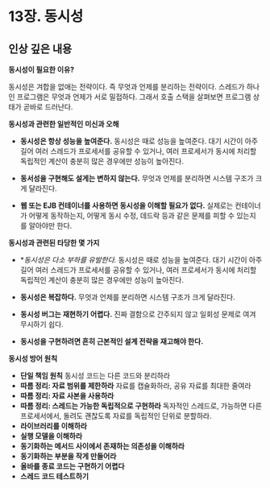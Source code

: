 # 13장. 동시성

## 인상 깊은 내용 

**동시성이 필요한 이유?**
 
  동시성은 겨합을 없애는 전략이다. 즉 무엇과 언제를 분리하는 전략이다.
  스레드가 하나인 프로그램은 무엇과 언제가 서로 밀접하다. 그래서 호출 스택을 살펴보면 프로그램 상태가 곧바로 드러난다.

**동시성과 관련한 일반적인 미신과 오해**
  
  * **동시성은 항상 성능을 높여준다.**
  동시성은 때로 성능을 높여준다. 대기 시간이 아주 길어 여러 스레드가 프로세서를 공유할 수 있거나, 여러 프로세서가 동시에 처리할 독립적인 계산이 충분히 많은 경우에만 성능이 높아진다.

  * **동서성을 구현해도 설게는 변하지 않는다.**
  무엇과 언제를 분리하면 시스템 구조가 크게 달라진다.

  * **웹 또는 EJB 컨테이너를 사용하면 동시성을 이해할 필요가 없다.**
  실제로는 컨테이너가 어떻게 동작하는지, 어떻게 동시 수정, 데드락 등과 같은 문제를 피할 수 있는지를 알아야만 한다.

**동시성과 관련된 타당한 몇 가지**
  
  * **동시성은 다소 부하를 유발한다.*
  동시성은 때로 성능을 높여준다. 대기 시간이 아주 길어 여러 스레드가 프로세서를 공유할 수 있거나, 여러 프로세서가 동시에 처리할 독립적인 계산이 충분히 많은 경우에만 성능이 높아진다.

  * **동시성은 복잡하다.**
  무엇과 언제를 분리하면 시스템 구조가 크게 달라진다.

  * **동시성 버그는 재현하기 어렵다.**
  진짜 결함으로 간주되지 않고 일회성 문제로 여겨 무시하기 쉽다.

  * **동시성을 구현하려면 흔히 근본적인 설계 전략을 재고해야 한다.**

**동시성 방어 원칙**
  * **단일 책임 원칙**
    동시성 코드는 다른 코드와 분리하라
  * **따름 정리: 자료 범위를 제한하라**
    자료를 캡슐화하라, 공유 자료를 최대한 줄여라
  * **따름 정리: 자료 사본을 사용하라**
  * **따름 정리: 스레드는 가능한 독립적으로 구현하라**
    독자적인 스레드로, 가능하면 다른 프로세서에서, 돌려도 괜찮도록 자료를 독립적인 단위로 분할하라.
  * **라이브러리를 이해하라**
  * **실행 모델을 이해하라**
  * **동기화하는 메서드 사이에서 존재하는 의존성을 이해하라**
  * **동기화하는 부분을 작게 만들어라**
  * **올바를 종료 코드는 구현하기 어렵다**
  * **스레드 코드 테스트하기**

